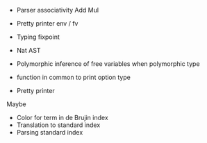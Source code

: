 - Parser associativity Add Mul
- Pretty printer env / fv
- Typing fixpoint

- Nat AST

- Polymorphic inference of free variables when polymorphic type
- function in common to print option type
- Pretty printer


Maybe
- Color for term in de Brujin index
- Translation to standard index
- Parsing standard index

